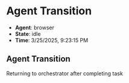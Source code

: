 # Agent Transition

- **Agent**: browser
- **State**: idle
- **Time**: 3/25/2025, 9:23:15 PM

## Agent Transition

Returning to orchestrator after completing task

